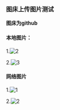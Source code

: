 ### 图床上传图片测试

**图床为github**

#### 本地图片：

1.![2](https://cdn.jsdelivr.net/gh/Yang-noob/pic-bed/images/2022-01-08%2001-26-58_2.png)



2.![3](https://cdn.jsdelivr.net/gh/Yang-noob/pic-bed/images/2022-01-08%2001-27-22_3.png)



#### 网络图片

1.![1](https://cdn.jsdelivr.net/gh/Yang-noob/pic-bed/images/2022-01-08%2001-28-14_51f5d97882a9c.jpg)



2.![2](https://cdn.jsdelivr.net/gh/Yang-noob/pic-bed/images/2022-01-08%2001-28-46_51f5d9757f78c.jpg)
